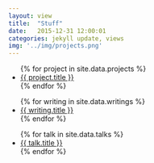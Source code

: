 ```yaml
---
layout: view
title:  "Stuff"
date:   2015-12-31 12:00:01
categories: jekyll update, views
img: '../img/projects.png'
---
```

<div class= "col-lg-4 col-sm-6 col-xs-12">
  <ul>
    {% for project in site.data.projects %}
      <li class="project">
        <a href="{{project.url}}" target="_blank">
          {{ project.title }}
        </a>
      </li>
    {% endfor %}
  </ul>
</div>

<div class= "col-lg-4 col-sm-6 col-xs-12">
  <ul>
    {% for writing in site.data.writings %}
      <li class="project">
        <a href="{{writing.url}}" target="_blank">
          {{ writing.title }}
        </a>
      </li>
    {% endfor %}
  </ul>
</div>

<div class= "col-lg-4 col-sm-6 col-xs-12">
  <ul>
    {% for talk in site.data.talks %}
      <li class="project">
        <a href="{{talk.url}}" target="_blank">
          {{ talk.title }}
        </a>
      </li>
    {% endfor %}
  </ul>
</div>

